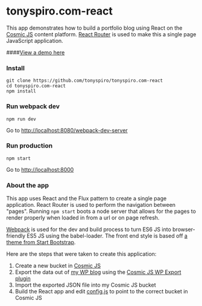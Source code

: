 # tonyspiro.com-react
This app demonstrates how to build a portfolio blog using React on the [Cosmic JS](https://cosmicjs.com) content platform.  [React Router](https://github.com/rackt/react-router) is used to make this a single page JavaScript application.

####[View a demo here](http://spyrocklabs.com:8000/)

### Install
```
git clone https://github.com/tonyspiro/tonyspiro.com-react
cd tonyspiro.com-react
npm install
```
### Run webpack dev
```
npm run dev
```
Go to [http://localhost:8080/webpack-dev-server](http://localhost:8080/webpack-dev-server)
### Run production
```
npm start
```
Go to [http://localhost:8000](http://localhost:8000)

### About the app
This app uses React and the Flux pattern to create a single page application.  React Router is used to perform the navigation between "pages".  Running ```npm start``` boots a node server that allows for the pages to render properly when loaded in from a url or on page refresh.

[Webpack](https://webpack.github.io/) is used for the dev and build process to turn ES6 JS into browser-friendly ES5 JS using the babel-loader.  The front end style is based off [a theme from Start Bootstrap](http://startbootstrap.com/template-overviews/clean-blog/).

Here are the steps that were taken to create this application:

1. Create a new bucket in [Cosmic JS](https://cosmicjs.com)
2. Export the data out of [my WP blog](http://tonyspiro.com) using the [Cosmic JS WP Export plugin](https://github.com/cosmicjs/cosmicjs-wp-export)
3. Import the exported JSON file into my Cosmic JS bucket
4. Build the React app and edit [config.js](https://github.com/tonyspiro/tonyspiro.com-react/blob/master/config.js) to point to the correct bucket in Cosmic JS
